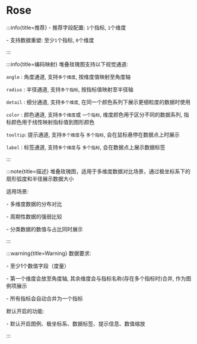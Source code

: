 # Rose

:::info{title=推荐}
\- 推荐字段配置: `1`个指标, `1`个维度

\- 支持数据重塑: 至少`1`个指标, `0`个维度

:::

:::info{title=编码映射}
堆叠玫瑰图支持以下视觉通道:

`angle`  : 角度通道, 支持`多个维度`, 按维度值映射至角度轴

`radius` : 半径通道, 支持`多个指标`, 按指标值映射至半径轴

`detail` : 细分通道, 支持`多个维度`, 在同一个颜色系列下展示更细粒度的数据时使用

`color`  : 颜色通道, 支持`多个维度`或 `一个指标`, 维度颜色用于区分不同的数据系列, 指标颜色用于线性映射指标值到图形颜色

`tooltip`: 提示通道, 支持`多个维度`与 `多个指标`, 会在鼠标悬停在数据点上时展示

`label`  : 标签通道, 支持`多个维度`与 `多个指标`, 会在数据点上展示数据标签

:::

:::note{title=描述}
堆叠玫瑰图，适用于多维度数据对比场景，通过极坐标系下的扇形弧度和半径展示数据大小

适用场景:

\- 多维度数据的分布对比

\- 周期性数据的强弱比较

\- 分类数据的数值与占比同时展示

:::

:::warning{title=Warning}
数据要求:

\- 至少1个数值字段（度量）

\- 第一个维度会放至角度轴, 其余维度会与指标名称(存在多个指标时)合并, 作为图例项展示

\- 所有指标会自动合并为一个指标

默认开启的功能:

\- 默认开启图例、极坐标系、数据标签、提示信息、数值缩放

:::

